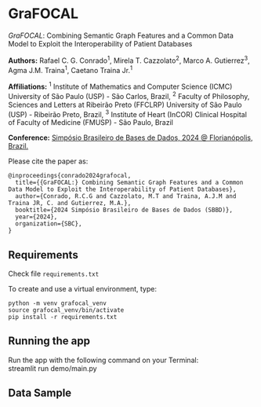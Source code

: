 # GraFOCAL
*GraFOCAL*: Combining Semantic Graph Features and a Common Data
Model to Exploit the Interoperability of Patient Databases

**Authors:** Rafael C. G. Conrado<sup>1</sup>, Mirela T. Cazzolato<sup>2</sup>, Marco A. Gutierrez<sup>3</sup>, Agma J.M. Traina<sup>1</sup>, Caetano Traina Jr.<sup>1</sup>

**Affiliations:** <sup>1</sup> Institute of Mathematics and Computer Science (ICMC) University of São Paulo (USP) - São Carlos, Brazil, <sup>2</sup> Faculty of Philosophy, Sciences and Letters at Ribeirão Preto (FFCLRP) University of São Paulo (USP) - Ribeirão Preto, Brazil, <sup>3</sup> Institute of Heart (InCOR) Clinical Hospital of Faculty of Medicine (FMUSP) - São Paulo, Brazil  

**Conference:** [Simpósio Brasileiro de Bases de Dados, 2024 @ Florianópolis, Brazil.](https://sbbd.org.br/2024/)

Please cite the paper as:

```
@inproceedings{conrado2024grafocal,
  title={{GraFOCAL:} Combining Semantic Graph Features and a Common Data Model to Exploit the Interoperability of Patient Databases},
  author={Conrado, R.C.G and Cazzolato, M.T and Traina, A.J.M and Traina JR, C. and Gutierrez, M.A.},
  booktitle={2024 Simpósio Brasileiro de Bases de Dados (SBBD)},
  year={2024},
  organization={SBC},
}
```
## Requirements

Check file `requirements.txt`

To create and use a virtual environment, type:

    python -m venv grafocal_venv
    source grafocal_venv/bin/activate
    pip install -r requirements.txt
 
 
## Running the app

Run the app with the following command on your Terminal:  
streamlit run demo/main.py


## Data Sample






